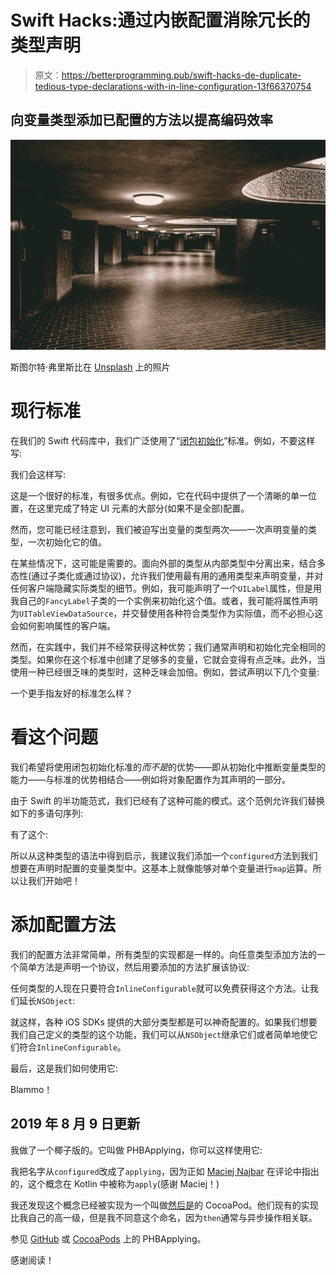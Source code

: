 # Swift Hacks:通过内嵌配置消除冗长的类型声明

> 原文：<https://betterprogramming.pub/swift-hacks-de-duplicate-tedious-type-declarations-with-in-line-configuration-13f66370754>

## 向变量类型添加已配置的方法以提高编码效率

![](img/4aa26f1b9374d0831ab8e99138035ac6.png)

斯图尔特·弗里斯比在 [Unsplash](https://unsplash.com/search/photos/barbican-estate?utm_source=unsplash&utm_medium=referral&utm_content=creditCopyText) 上的照片

# 现行标准

在我们的 Swift 代码库中，我们广泛使用了“[闭包初始化](https://medium.com/the-traveled-ios-developers-guide/swift-initialization-with-closures-5ea177f65a5)”标准。例如，不要这样写:

我们会这样写:

这是一个很好的标准，有很多优点。例如，它在代码中提供了一个清晰的单一位置，在这里完成了特定 UI 元素的大部分(如果不是全部)配置。

然而，您可能已经注意到，我们被迫写出变量的类型两次——一次声明变量的类型，一次初始化它的值。

在某些情况下，这可能是需要的。面向外部的类型从内部类型中分离出来，结合多态性(通过子类化或通过协议)，允许我们使用最有用的通用类型来声明变量，并对任何客户端隐藏实际类型的细节。例如，我可能声明了一个`UILabel`属性，但是用我自己的`FancyLabel`子类的一个实例来初始化这个值。或者，我可能将属性声明为`UITableViewDataSource`，并交替使用各种符合类型作为实际值，而不必担心这会如何影响属性的客户端。

然而，在实践中，我们并不经常获得这种优势；我们通常声明和初始化完全相同的类型。如果你在这个标准中创建了足够多的变量，它就会变得有点乏味。此外，当使用一种已经很乏味的类型时，这种乏味会加倍。例如，尝试声明以下几个变量:

一个更手指友好的标准怎么样？

# 看这个问题

我们希望将使用闭包初始化标准的*而不是*的优势——即从初始化中推断变量类型的能力——与标准的优势相结合——例如将对象配置作为其声明的一部分。

由于 Swift 的半功能范式，我们已经有了这种可能的模式。这个范例允许我们替换如下的多语句序列:

有了这个:

所以从这种类型的语法中得到启示，我建议我们添加一个`configured`方法到我们想要在声明时配置的变量类型中。这基本上就像能够对单个变量进行`map`运算。所以让我们开始吧！

# 添加配置方法

我们的配置方法非常简单，所有类型的实现都是一样的。向任意类型添加方法的一个简单方法是声明一个协议，然后用要添加的方法扩展该协议:

任何类型的人现在只要符合`InlineConfigurable`就可以免费获得这个方法。让我们延长`NSObject`:

就这样，各种 iOS SDKs 提供的大部分类型都是可以神奇配置的。如果我们想要我们自己定义的类型的这个功能，我们可以从`NSObject`继承它们或者简单地使它们符合`InlineConfigurable`。

最后，这是我们如何使用它:

Blammo！

## 2019 年 8 月 9 日更新

我做了一个椰子版的。它叫做 PHBApplying，你可以这样使用它:

我把名字从`configured`改成了`applying`，因为正如 [Maciej Najbar](https://medium.com/@MaciejNajbar) 在评论中指出的，这个概念在 Kotlin 中被称为`apply`(感谢 Maciej！)

我还发现这个概念已经被实现为一个叫做[然后是](https://github.com/devxoul/Then)的 CocoaPod。他们现有的实现比我自己的高一级，但是我不同意这个命名，因为`then`通常与异步操作相关联。

参见 [GitHub](https://github.com/phlippieb/PHBApplying) 或 [CocoaPods](https://cocoapods.org/pods/PHBApplying) 上的 PHBApplying。

感谢阅读！